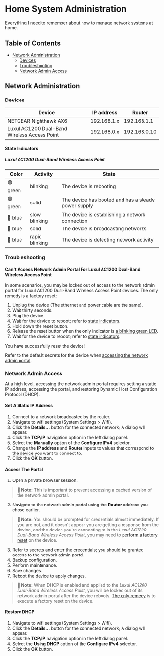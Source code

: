 Home System Administration
===========================

Everything I need to remember about how to manage network systems at home.

Table of Contents
------------------

- [Network Administration](#network-administration)
  - [Devices](#devices)
  - [Troubleshooting](#troubleshooting)
  - [Network Admin Access](#network-admin-access)

Network Administration
-----------------------

### Devices

| Device | IP address | Router |
|--------|------------|--------|
| NETGEAR Nighthawk AX6 | 192.168.1.x | 192.168.1.1 |
| Luxul AC1200 Dual-Band Wireless Access Point | 192.168.0.x | 192.168.0.10 |

#### State Indicators

##### Luxul AC1200 Dual-Band Wireless Access Point

| Color | Activity | State |
|-------|----------|-------|
| 🟢 green | blinking | The device is rebooting |
| 🟢 green | solid | The device has booted and has a steady power supply |
| 🔵 blue | slow blinking | The device is establishing a network connection |
| 🔵 blue | solid | The device is broadcasting networks |
| 🔵 blue | rapid blinking | The device is detecting network activity |

### Troubleshooting

#### Can't Access Network Admin Portal For Luxul AC1200 Dual-Band Wireless Access Point

In some scenarios, you may be locked out of access to the network admin portal for Luxul AC1200 Dual-Band Wireless Access Point devices. The only remedy is a factory reset:

1. Unplug the device (The ethernet and power cable are the same).
2. Wait thirty seconds.
3. Plug the device.
4. Wait for the device to reboot; refer to [state indicators](#luxul-ac1200-dual-band-wireless-access-point).
5. Hold down the reset button.
6. Release the reset button when the only indicator is [a blinking green LED](#luxul-ac1200-dual-band-wireless-access-point).
7. Wait for the device to reboot; refer to [state indicators](#luxul-ac1200-dual-band-wireless-access-point).

You have successfully reset the device!

Refer to the default secrets for the device when [accessing the network admin portal](#network-admin-access).

### Network Admin Access

At a high level, accessing the network admin portal requires setting a static IP address, accessing the portal, and restoring Dynamic Host Configuration Protocol (DHCP).

#### Set A Static IP Address

1. Connect to a network broadcasted by the router.
2. Navigate to wifi settings (System Settings > Wifi).
3. Click the **Details...** button for the connected network; A dialog will appear.
4. Click the **TCP/IP** navigation option in the left dialog panel.
5. Select the **Manually** option of the **Configure IPv4** selector.
6. Change the **IP address** and **Router** inputs to values that correspond to [the device](#devices) you want to connect to.
7. Click the **OK** button.

#### Access The Portal

1. Open a private browser session.

> 🥸 **Note:** This is important to prevent accessing a cached version of the network admin portal.

2. Navigate to the network admin portal using the **Router** address you chose earlier.

> 🐌 **Note:** You should be prompted for credentials almost immediately. If you are not, and it doesn't appear you are getting a response from the device, and the device you're connecting to is the *Luxul AC1200 Dual-Band Wireless Access Point*, you may need to [perform a factory reset](#cant-access-network-admin-portal-for-luxul-ac1200-dual-band-wireless-access-point) on the device.

3. Refer to secrets and enter the credentials; you should be granted access to the network admin portal.
4. Backup configuration.
5. Perform maintenance.
6. Save changes.
7. Reboot the device to apply changes.

> 🛜 **Note:** When DHCP is enabled and applied to the *Luxul AC1200 Dual-Band Wireless Access Point*, you will be locked out of its network admin portal after the device reboots. [The only remedy](#cant-access-network-admin-portal-for-luxul-ac1200-dual-band-wireless-access-point) is to execute a factory reset on the device.

#### Restore DHCP

1. Navigate to wifi settings (System Settings > Wifi).
2. Click the **Details...** button for the connected network; A dialog will appear.
3. Click the **TCP/IP** navigation option in the left dialog panel.
4. Select the **Using DHCP** option of the **Configure IPv4** selector.
5. Click the **OK** button.
